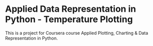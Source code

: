 # Applied Data Representation in Python - Temperature Plotting

This is a project for Coursera course Applied Plotting, Charting & Data Representation in Python.
